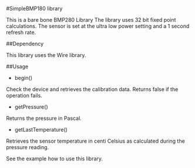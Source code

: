 #SimpleBMP180 library

This is a bare bone BMP280 Library
The library uses 32 bit fixed point calculations.
The sensor is set at the ultra low power setting and a 1 second refresh rate.

##Dependency

This library uses the Wire library.

##Usage

* begin()

 Check the device and retrieves the calibration data.  Returns false if the operation fails.

* getPressure()

 Returns the pressure in Pascal.
 
* getLastTemperature()

 Retrieves the sensor temperature in centi Celsius as calculated during the pressure reading.

See the example how to use this library.

 
